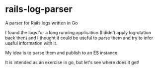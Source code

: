 # rails-log-parser
A parser for Rails logs written in Go

I found the logs for a long running application (I didn't apply logrotation back then) and I thought it could be useful to parse them and try to infer useful information with it.

My idea is to parse them and publish to an ES instance.

It is intended as an exercise in go, but let's see where does it get!
